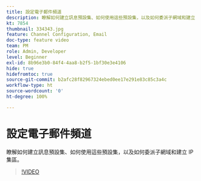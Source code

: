 ```yaml
---
title: 設定電子郵件頻道
description: 瞭解如何建立訊息預設集、如何使用這些預設集，以及如何委派子網域和建立 IP 集區。
kt: 7854
thumbnail: 334343.jpg
feature: Channel Configuration, Email
doc-type: feature video
team: PM
role: Admin, Developer
level: Beginner
exl-id: 8b96e3b0-84f4-4aa8-b2f5-1bf30e3e4106
hide: true
hidefromtoc: true
source-git-commit: b2afc28f82967324ebed0ee17e291e83c85c3a4c
workflow-type: ht
source-wordcount: '0'
ht-degree: 100%

---
```


# 設定電子郵件頻道

瞭解如何建立訊息預設集、如何使用這些預設集，以及如何委派子網域和建立 IP 集區。

>[!VIDEO](https://video.tv.adobe.com/v/334343?quality=12&learn=on)
